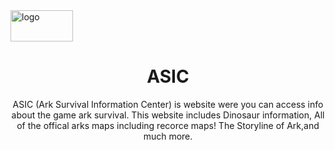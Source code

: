 
 <div align="left">
  <img src="https://github.com/user-attachments/assets/4fab538b-e46c-4443-afc3-b2aa64d33a32"alt="logo" width="100" height="50"></div>


<h1 align="center"> ASIC </h1>       
<p align="center"> ASIC (Ark Survival Information Center) is website were you can access info about the game ark survival. This website includes Dinosaur information, All of the offical arks maps including recorce  maps! The Storyline of Ark,and much more. </p>




                                            




